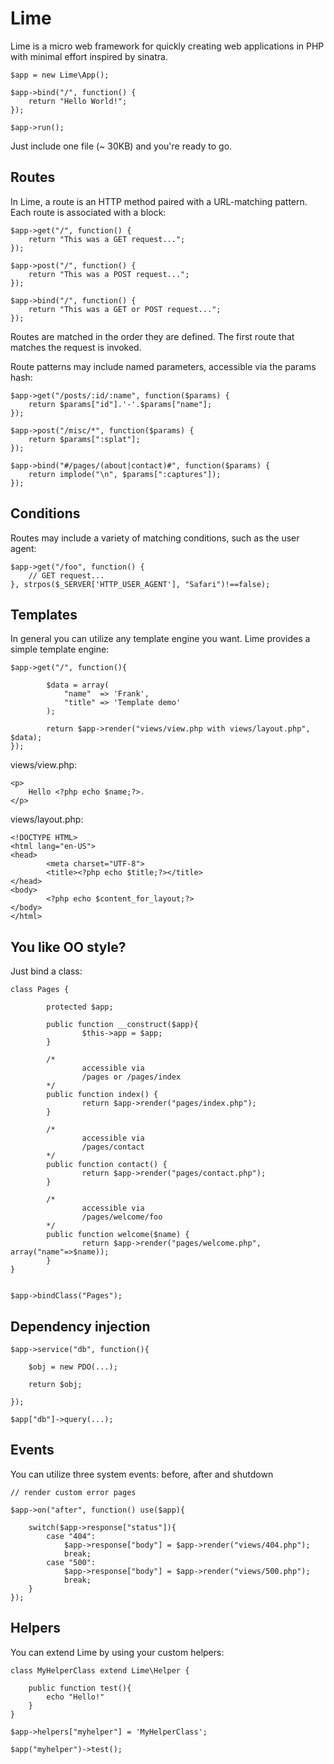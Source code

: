 Lime
====

Lime is a micro web framework for quickly creating web applications in PHP with minimal effort inspired by sinatra.
    

    $app = new Lime\App();

    $app->bind("/", function() {
        return "Hello World!";
    });

    $app->run();

Just include one file (~ 30KB) and you're ready to go.


## Routes

In Lime, a route is an HTTP method paired with a URL-matching pattern. Each route is associated with a block:


    $app->get("/", function() {
        return "This was a GET request...";
    });

    $app->post("/", function() {
        return "This was a POST request...";
    });

    $app->bind("/", function() {
        return "This was a GET or POST request...";
    });
     

Routes are matched in the order they are defined. The first route that matches the request is invoked.

Route patterns may include named parameters, accessible via the params hash:


    $app->get("/posts/:id/:name", function($params) {
        return $params["id"].'-'.$params["name"];
    });

    $app->post("/misc/*", function($params) {
        return $params[":splat"];
    });

    $app->bind("#/pages/(about|contact)#", function($params) {
        return implode("\n", $params[":captures"]);
    });


## Conditions

Routes may include a variety of matching conditions, such as the user agent:

    $app->get("/foo", function() {
        // GET request...
    }, strpos($_SERVER['HTTP_USER_AGENT'], "Safari")!==false);


## Templates

In general you can utilize any template engine you want. Lime provides a simple template engine:

    $app->get("/", function(){
     
            $data = array(
                "name"  => 'Frank', 
                "title" => 'Template demo'
            );
     
            return $app->render("views/view.php with views/layout.php", $data);
    });

views/view.php:

    <p>
        Hello <?php echo $name;?>.
    </p>

views/layout.php:

    <!DOCTYPE HTML>
    <html lang="en-US">
    <head>
            <meta charset="UTF-8">
            <title><?php echo $title;?></title>
    </head>
    <body>
            <?php echo $content_for_layout;?>
    </body>
    </html>


## You like OO style?

Just bind a class:

    class Pages {
            
            protected $app;

            public function __construct($app){
                    $this->app = $app;
            }

            /* 
                    accessible via 
                    /pages or /pages/index
            */
            public function index() {
                    return $app->render("pages/index.php");
            }

            /* 
                    accessible via 
                    /pages/contact
            */
            public function contact() {
                    return $app->render("pages/contact.php");
            }

            /* 
                    accessible via 
                    /pages/welcome/foo
            */
            public function welcome($name) {
                    return $app->render("pages/welcome.php", array("name"=>$name));
            }
    }


    $app->bindClass("Pages");


## Dependency injection

    
    $app->service("db", function(){
        
        $obj = new PDO(...);
        
        return $obj;

    });

    $app["db"]->query(...);


## Events

You can utilize three system events: before, after and shutdown

    // render custom error pages

    $app->on("after", function() use($app){
        
        switch($app->response["status"]){
            case "404":
                $app->response["body"] = $app->render("views/404.php");
                break;
            case "500":
                $app->response["body"] = $app->render("views/500.php");
                break;
        }
    });


## Helpers

You can extend Lime by using your custom helpers:

    class MyHelperClass extend Lime\Helper {
        
        public function test(){
            echo "Hello!"
        }
    }

    $app->helpers["myhelper"] = 'MyHelperClass';

    $app("myhelper")->test();

